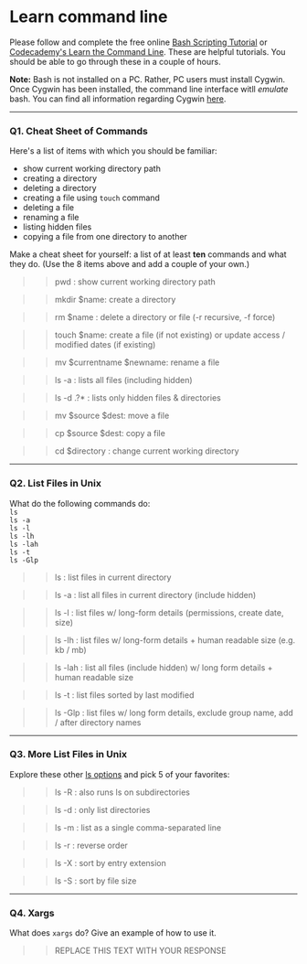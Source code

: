 # Learn command line

Please follow and complete the free online [Bash Scripting Tutorial](https://ryanstutorials.net/bash-scripting-tutorial/) or [Codecademy's Learn the Command Line](https://www.codecademy.com/learn/learn-the-command-line). These are helpful tutorials. You should be able to go through these in a couple of hours.

**Note:** Bash is not installed on a PC. Rather, PC users must install Cygwin. Once Cygwin has been installed, the command line interface witll _emulate_ bash. You can find all information regarding Cygwin [here](https://www.cygwin.com/).

---

### Q1.  Cheat Sheet of Commands  

Here's a list of items with which you should be familiar:  
* show current working directory path
* creating a directory
* deleting a directory
* creating a file using `touch` command
* deleting a file
* renaming a file
* listing hidden files
* copying a file from one directory to another

Make a cheat sheet for yourself: a list of at least **ten** commands and what they do.  (Use the 8 items above and add a couple of your own.)  

> > pwd : show current working directory path

> > mkdir $name: create a directory

> > rm $name : delete a directory or file (-r recursive, -f force)

> > touch $name: create a file (if not existing) or update access / modified dates (if existing)

> > mv $currentname $newname: rename a file

> > ls -a : lists all files (including hidden)

> > ls -d .?* : lists only hidden files & directories

> > mv $source $dest: move a file

> > cp $source $dest: copy a file

> > cd $directory : change current working directory

---

### Q2.  List Files in Unix   

What do the following commands do:  
`ls`  
`ls -a`  
`ls -l`  
`ls -lh`  
`ls -lah`  
`ls -t`  
`ls -Glp`  

>> ls : list files in current directory

>> ls -a : list all files in current directory (include hidden)

> > ls -l : list files w/ long-form details (permissions, create date, size)

> > ls -lh : list files w/ long-form details + human readable size (e.g. kb / mb)

> > ls -lah : list all files (include hidden) w/ long form details + human readable size

> > ls -t : list files sorted by last modified

> > ls -Glp : list files w/ long form details, exclude group name, add / after directory names

---

### Q3.  More List Files in Unix  

Explore these other [ls options](http://www.techonthenet.com/unix/basic/ls.php) and pick 5 of your favorites:

> > ls -R : also runs ls on subdirectories

> > ls -d : only list directories

> > ls -m : list as a single comma-separated line

> > ls -r : reverse order

> > ls -X : sort by entry extension

> > ls -S : sort by file size

---


### Q4.  Xargs   

What does `xargs` do? Give an example of how to use it.

> > REPLACE THIS TEXT WITH YOUR RESPONSE

 

